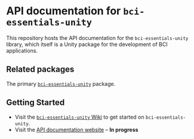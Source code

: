 # API documentation for `bci-essentials-unity`
This repository hosts the API documentation for the `bci-essentials-unity` library, which itself is a Unity package for the development of BCI applications.

## Related packages
The primary [`bci-essentials-unity`](https://www.github.com/kirtonBCIlab/bci-essentials-unity) package.

## Getting Started
- Visit the [`bci-essentials-unity` Wiki](https://github.com/kirtonBCIlab/bci-essentials-unity/wiki) to get started on `bci-essentials-unity`.
- Visit the [API documentation website](https://kirtonbcilab.github.io/APIdocs-for-bci-essentials-unity) – **In progress**
